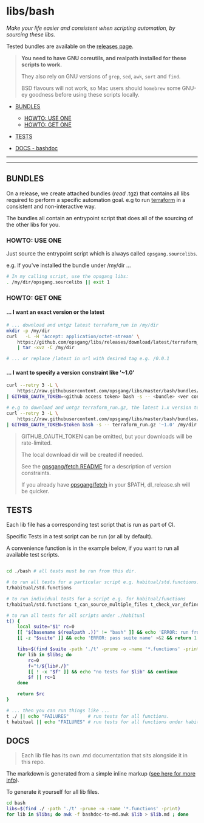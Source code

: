 [1]: https://github.com/opsgang/fetch#tag-constraint-expressions "OG fetch tag constraints"
[2]: https://github.com/opsgang/fetch/releases "OG fetch releases"
[3]: bash/bashdoc-to-md.awk.md
# libs/bash

_Make your life easier and consistent when scripting automation, by sourcing these libs._

Tested bundles are available on the [releases page](https://github.com/opsgang/libs/releases).

> **You need to have GNU coreutils, and realpath installed for these scripts to work.**
>
> They also rely on GNU versions of `grep`, `sed`, `awk`, `sort` and `find`.
>
> BSD flavours will not work, so Mac users should `homebrew` some GNU-ey goodness
> before using these scripts locally.

* [BUNDLES](#bundles)
    * [HOWTO: USE ONE](#use-one)
    * [HOWTO: GET ONE](#get-one)

* [TESTS](#tests)

* [DOCS - bashdoc](#docs)

---

---

## BUNDLES

On a release, we create attached bundles (_read_ .tgz) that contains all libs required to perform
a specific automation goal. e.g to run [terraform](https://terraform.io) in a consistent and
non-interactive way.

The bundles all contain an entrypoint script that does all of the sourcing of the
other libs for you.

### HOWTO: USE ONE

Just source the entrypoint script which is always called `opsgang.sourcelibs`.

e.g. If you've installed the bundle under /my/dir ...

```bash
# In my calling script, use the opsgang libs:
. /my/dir/opsgang.sourcelibs || exit 1
```

### HOWTO: GET ONE

#### ... I want an exact version or the latest

```bash
# ... download and untgz latest terraform_run in /my/dir
mkdir -p /my/dir
curl   -L -H 'Accept: application/octet-stream' \
    https://github.com/opsgang/libs/releases/download/latest/terraform_run.tgz \
    | tar -xvz -C /my/dir

# ... or replace /latest in url with desired tag e.g. /0.0.1
```

#### ... I want to specify a version constraint like '~1.0'

```bash
curl --retry 3 -L \
    https://raw.githubusercontent.com/opsgang/libs/master/bash/bundles/dl_release.sh \
| GITHUB_OAUTH_TOKEN=<github access token> bash -s -- <bundle> <ver constraint> <dl dir>

# e.g to download and untgz terraform_run.gz, the latest 1.x version to /my/dir/:
curl --retry 3 -L \
    https://raw.githubusercontent.com/opsgang/libs/master/bash/bundles/dl_release.sh \
| GITHUB_OAUTH_TOKEN=$token bash -s -- terraform_run.gz '~1.0' /my/dir
```

> GITHUB\_OAUTH\_TOKEN can be omitted, but your downloads will be rate-limited.
>
> The local download dir will be created if needed.
>
> See the [opsgang/fetch README][1] for a description of version constraints.
>
> If you already have [opsgang/fetch][2] in your \$PATH, dl\_release.sh will be quicker.

## TESTS

Each lib file has a corresponding test script that is run as part of CI.

Specific Tests in a test script can be run (or all by default).

A convenience function is in the example below, if you want to run all available test scripts.

```bash

cd ./bash # all tests must be run from this dir.

# to run all tests for a particular script e.g. habitual/std.functions:
t/habitual/std.functions

# to run individual tests for a script e.g. for habitual/functions
t/habitual/std.functions t_can_source_multiple_files t_check_var_defined

# to run all tests for all scripts under ./habitual
t() {
    local suite="$1" rc=0
    [[ "$(basename $(realpath .))" != "bash" ]] && echo 'ERROR: run from ./bash dir' && return 1
    [[ -z "$suite" ]] && echo 'ERROR: pass suite name' >&2 && return 1

    libs=$(find $suite -path './t' -prune -o -name '*.functions' -print)
    for lib in $libs; do
        rc=0
        f="t/${lib#./}"
        [[ ! -x "$f" ]] && echo "no tests for $lib" && continue
        $f || rc=1
    done

    return $rc
}

# ... then you can run things like ...
t ./ || echo "FAILURES"       # run tests for all functions.
t habitual || echo "FAILURES" # run tests for all functions under habitual

```

## DOCS

> Each lib file has its own .md documentation that sits alongside it in this repo.

The markdown is generated from a simple inline markup ([see here for more info][3]).

To generate it yourself for all lib files.

```bash
cd bash
libs=$(find ./ -path './t' -prune -o -name '*.functions' -print)
for lib in $libs; do awk -f bashdoc-to-md.awk $lib > $lib.md ; done
```

